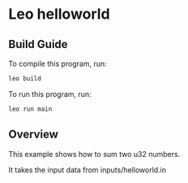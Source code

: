 # Leo helloworld

## Build Guide

To compile this program, run:
```bash
leo build
```

To run this program, run:
```bash
leo run main
```
## Overview 

This example shows how to sum two u32 numbers.

It takes the input data from inputs/helloworld.in